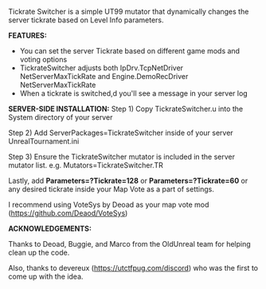 Tickrate Switcher is a simple UT99 mutator that dynamically changes the server tickrate based on Level Info parameters.

**FEATURES:**
- You can set the server Tickrate based on different game mods and voting options
- TickrateSwitcher adjusts both IpDrv.TcpNetDriver NetServerMaxTickRate and Engine.DemoRecDriver NetServerMaxTickRate
- When a tickrate is switched,d you'll see a message in your server log

**SERVER-SIDE INSTALLATION:**
Step 1) Copy TickrateSwitcher.u into the System directory of your server

Step 2) Add ServerPackages=TickrateSwitcher inside of your server UnrealTournament.ini

Step 3) Ensure the TickrateSwitcher mutator is included in the server mutator list. e.g. Mutators=TickrateSwitcher.TR

Lastly, add **Parameters=?Tickrate=128** or **Parameters=?Tickrate=60** or any desired tickrate inside your Map Vote as a part of settings.

I recommend using VoteSys by Deoad as your map vote mod (https://github.com/Deaod/VoteSys)

**ACKNOWLEDGEMENTS:**

Thanks to Deoad, Buggie, and Marco from the OldUnreal team for helping clean up the code.

Also, thanks to devereux (https://utctfpug.com/discord) who was the first to come up with the idea.

